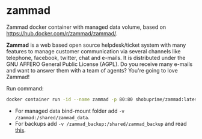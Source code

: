 # zammad
Zammad docker container with managed data volume, based on https://hub.docker.com/r/zammad/zammad/.

**Zammad** is a web based open source helpdesk/ticket system with many features to manage customer communication via several channels like telephone, facebook, twitter, chat and e-mails. It is distributed under the GNU AFFERO General Public License (AGPL). Do you receive many e-mails and want to answer them with a team of agents? You're going to love Zammad!

Run command:
```bash
docker container run -id --name zammad -p 80:80 shobuprime/zammad:latest
```
* For managed data bind-mount folder add ```-v /zammad:/shared/zammad_data```.
* For backups add ```-v /zammad_backup:/shared/zammad_backup``` and read [this](https://docs.zammad.org/en/latest/appendix/backup-and-restore.html).